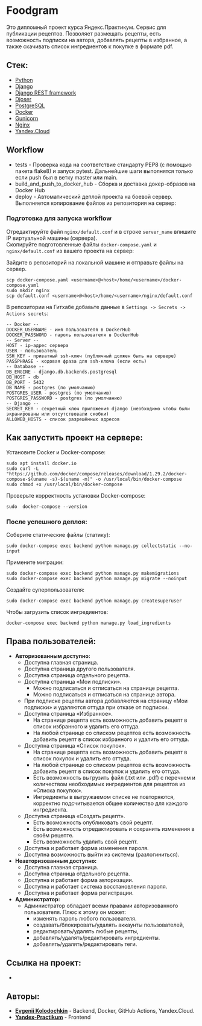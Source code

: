 # Foodgram

Это дипломный проект курса Яндекс.Практикум. Сервис для публикации рецептов. Позволяет размещать рецепты, есть возможность подписки на автора, добавлять рецепты в избранное, а также скачивать список ингредиентов к покупке в формате pdf.

## Стек:
* [Python](https://www.python.org/)
* [Django](https://www.djangoproject.com/)
* [Django REST framework](https://www.django-rest-framework.org/)
* [Djoser](https://djoser.readthedocs.io/en/latest/getting_started.html)
* [PostgreSQL](https://www.postgresql.org/)
* [Docker](https://www.docker.com/)
* [Gunicorn](https://gunicorn.org/)
* [Nginx](https://nginx.org/)
* [Yandex.Cloud](https://cloud.yandex.ru)

## Workflow
* tests - Проверка кода на соответствие стандарту PEP8 (с помощью пакета flake8) и запуск pytest. Дальнейшие шаги выполнятся только если push был в ветку master или main.
* build_and_push_to_docker_hub - Сборка и доставка докер-образов на Docker Hub
* deploy - Автоматический деплой проекта на боевой сервер. Выполняется копирование файлов из репозитория на сервер:


### Подготовка для запуска workflow
Отредактируйте файл `nginx/default.conf` и в строке `server_name` впишите IP виртуальной машины (сервера).  
Скопируйте подготовленные файлы `docker-compose.yaml` и `nginx/default.conf` из вашего проекта на сервер:

Зайдите в репозиторий на локальной машине и отправьте файлы на сервер.
```
scp docker-compose.yaml <username>@<host>/home/<username>/docker-compose.yaml
sudo mkdir nginx
scp default.conf <username>@<host>/home/<username>/nginx/default.conf
```
В репозитории на Гитхабе добавьте данные в `Settings -> Secrets -> Actions secrets`:
```
-- Docker --
DOCKER_USERNAME - имя пользователя в DockerHub
DOCKER_PASSWORD - пароль пользователя в DockerHub
-- Server --
HOST - ip-адрес сервера
USER - пользователь
SSH_KEY - приватный ssh-ключ (публичный должен быть на сервере)
PASSPHRASE - кодовая фраза для ssh-ключа (если есть)
-- Database -- 
DB_ENGINE - django.db.backends.postgresql
DB_HOST - db
DB_PORT - 5432
DB_NAME - postgres (по умолчанию)
POSTGRES_USER - postgres (по умолчанию)
POSTGRES_PASSWORD - postgres (по умолчанию)
-- Django --
SECRET_KEY - секретный ключ приложения django (необходимо чтобы были экранированы или отсутствовали скобки)
ALLOWED_HOSTS - список разрешённых адресов
```
## Как запустить проект на сервере:
Установите Docker и Docker-compose:
```
sudo apt install docker.io
sudo curl -L "https://github.com/docker/compose/releases/download/1.29.2/docker-compose-$(uname -s)-$(uname -m)" -o /usr/local/bin/docker-compose
sudo chmod +x /usr/local/bin/docker-compose
```
Проверьте корректность установки Docker-compose:
```
sudo  docker-compose --version
```
### После успешного деплоя:
Соберите статические файлы (статику):
```
sudo docker-compose exec backend python manage.py collectstatic --no-input
```
Примените миграции:
```
sudo docker-compose exec backend python manage.py makemigrations
sudo docker-compose exec backend python manage.py migrate --noinput
```
Создайте суперпользователя:
```
sudo docker-compose exec backend python manage.py createsuperuser
```
Чтобы загрузить список ингредиентов:
```
docker-compose exec backend python manage.py load_ingredients
```
## Права пользователей:
 - **Авторизованным доступно:**
    - Доступна главная страница.
    - Доступна страница другого пользователя.
    - Доступна страница отдельного рецепта.
    - Доступна страница «Мои подписки».
      - Можно подписаться и отписаться на странице рецепта.
      - Можно подписаться и отписаться на странице автора.
    - При подписке рецепты автора добавляются на страницу «Мои подписки» и удаляются оттуда при отказе от подписки.
    - Доступна страница «Избранное».
        - На странице рецепта есть возможность добавить рецепт в список избранного и удалить его оттуда.
        - На любой странице со списком рецептов есть возможность добавить рецепт в список избранного и удалить его оттуда.
    - Доступна страница «Список покупок».
        - На странице рецепта есть возможность добавить рецепт в список покупок и удалить его оттуда.
        - На любой странице со списком рецептов есть возможность добавить рецепт в список покупок и удалить его оттуда.
        - Есть возможность выгрузить файл (.txt или .pdf) с перечнем и количеством необходимых ингредиентов для рецептов из «Списка покупок».
        - Ингредиенты в выгружаемом списке не повторяются, корректно подсчитывается общее количество для каждого ингредиента.
    - Доступна страница «Создать рецепт».
        - Есть возможность опубликовать свой рецепт.
        - Есть возможность отредактировать и сохранить изменения в своём рецепте.
        - Есть возможность удалить свой рецепт.
    - Доступна и работает форма изменения пароля.
    - Доступна возможность выйти из системы (разлогиниться).
- **Неавторизованным доступно:**
  - Доступна главная страница.
  - Доступна страница отдельного рецепта.
  - Доступна и работает форма авторизации.
  - Доступна и работает система восстановления пароля.
  - Доступна и работает форма регистрации.
- **Администратор:**
    - Администратор обладает всеми правами авторизованного пользователя. Плюс к этому он может: 
      - изменять пароль любого пользователя.
      - создавать/блокировать/удалять аккаунты пользователей,
      - редактировать/удалять любые рецепты,
      - добавлять/удалять/редактировать ингредиенты.
      - добавлять/удалять/редактировать теги.

## Ссылка на проект:
- 

## Авторы:
 - **[Evgenii Kolodochkin](https://github.com/ekolodochkin)** - Backend, Docker, GitHub Actions, Yandex.Cloud.
 - **[Yandex-Practikum](https://github.com/yandex-praktikum)** - Frontend